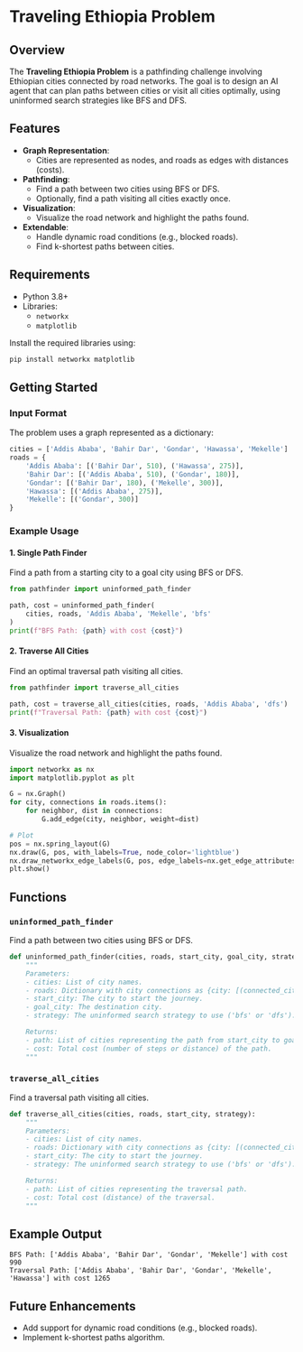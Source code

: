 # Traveling Ethiopia Problem

## Overview
The **Traveling Ethiopia Problem** is a pathfinding challenge involving Ethiopian cities connected by road networks. The goal is to design an AI agent that can plan paths between cities or visit all cities optimally, using uninformed search strategies like BFS and DFS.

## Features
- **Graph Representation**:
  - Cities are represented as nodes, and roads as edges with distances (costs).
- **Pathfinding**:
  - Find a path between two cities using BFS or DFS.
  - Optionally, find a path visiting all cities exactly once.
- **Visualization**:
  - Visualize the road network and highlight the paths found.
- **Extendable**:
  - Handle dynamic road conditions (e.g., blocked roads).
  - Find k-shortest paths between cities.

## Requirements
- Python 3.8+
- Libraries:
  - `networkx`
  - `matplotlib`

Install the required libraries using:
```bash
pip install networkx matplotlib
```

## Getting Started

### Input Format
The problem uses a graph represented as a dictionary:
```python
cities = ['Addis Ababa', 'Bahir Dar', 'Gondar', 'Hawassa', 'Mekelle']
roads = {
    'Addis Ababa': [('Bahir Dar', 510), ('Hawassa', 275)],
    'Bahir Dar': [('Addis Ababa', 510), ('Gondar', 180)],
    'Gondar': [('Bahir Dar', 180), ('Mekelle', 300)],
    'Hawassa': [('Addis Ababa', 275)],
    'Mekelle': [('Gondar', 300)]
}
```

### Example Usage

#### 1. Single Path Finder
Find a path from a starting city to a goal city using BFS or DFS.
```python
from pathfinder import uninformed_path_finder

path, cost = uninformed_path_finder(
    cities, roads, 'Addis Ababa', 'Mekelle', 'bfs'
)
print(f"BFS Path: {path} with cost {cost}")
```

#### 2. Traverse All Cities
Find an optimal traversal path visiting all cities.
```python
from pathfinder import traverse_all_cities

path, cost = traverse_all_cities(cities, roads, 'Addis Ababa', 'dfs')
print(f"Traversal Path: {path} with cost {cost}")
```

#### 3. Visualization
Visualize the road network and highlight the paths found.
```python
import networkx as nx
import matplotlib.pyplot as plt

G = nx.Graph()
for city, connections in roads.items():
    for neighbor, dist in connections:
        G.add_edge(city, neighbor, weight=dist)

# Plot
pos = nx.spring_layout(G)
nx.draw(G, pos, with_labels=True, node_color='lightblue')
nx.draw_networkx_edge_labels(G, pos, edge_labels=nx.get_edge_attributes(G, 'weight'))
plt.show()
```

## Functions

### `uninformed_path_finder`
Find a path between two cities using BFS or DFS.
```python
def uninformed_path_finder(cities, roads, start_city, goal_city, strategy):
    """
    Parameters:
    - cities: List of city names.
    - roads: Dictionary with city connections as {city: [(connected_city, distance)]}.
    - start_city: The city to start the journey.
    - goal_city: The destination city.
    - strategy: The uninformed search strategy to use ('bfs' or 'dfs').

    Returns:
    - path: List of cities representing the path from start_city to goal_city.
    - cost: Total cost (number of steps or distance) of the path.
    """
```

### `traverse_all_cities`
Find a traversal path visiting all cities.
```python
def traverse_all_cities(cities, roads, start_city, strategy):
    """
    Parameters:
    - cities: List of city names.
    - roads: Dictionary with city connections as {city: [(connected_city, distance)]}.
    - start_city: The city to start the journey.
    - strategy: The uninformed search strategy to use ('bfs' or 'dfs').

    Returns:
    - path: List of cities representing the traversal path.
    - cost: Total cost (distance) of the traversal.
    """
```

## Example Output
```text
BFS Path: ['Addis Ababa', 'Bahir Dar', 'Gondar', 'Mekelle'] with cost 990
Traversal Path: ['Addis Ababa', 'Bahir Dar', 'Gondar', 'Mekelle', 'Hawassa'] with cost 1265
```

## Future Enhancements
- Add support for dynamic road conditions (e.g., blocked roads).
- Implement k-shortest paths algorithm.

